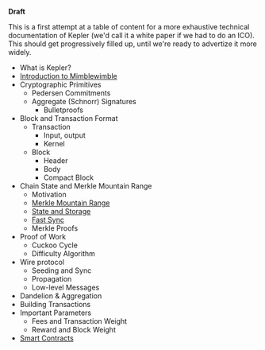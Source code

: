 **Draft**

This is a first attempt at a table of content for a more exhaustive technical
documentation of Kepler (we'd call it a white paper if we had to do an ICO).
This should get progressively filled up, until we're ready to advertize it
more widely.

* What is Kepler?
* [Introduction to Mimblewimble](intro.md)
* Cryptographic Primitives
  * Pedersen Commitments
  * Aggregate (Schnorr) Signatures
    * Bulletproofs
* Block and Transaction Format
  * Transaction
    * Input, output
    * Kernel
  * Block
    * Header
    * Body
    * Compact Block
* Chain State and Merkle Mountain Range
  * Motivation
  * [Merkle Mountain Range](mmr.md)
  * [State and Storage](state.md)
  * [Fast Sync](fast-sync.md)
  * Merkle Proofs
* Proof of Work
  * Cuckoo Cycle
  * Difficulty Algorithm
* Wire protocol
  * Seeding and Sync
  * Propagation
  * Low-level Messages
* Dandelion & Aggregation
* Building Transactions
* Important Parameters
  * Fees and Transaction Weight
  * Reward and Block Weight
* [Smart Contracts](contracts.md)
